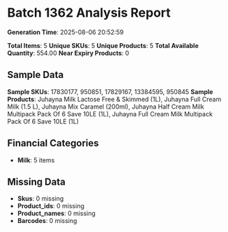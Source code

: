 # Batch 1362 Analysis Report

**Generation Time**: 2025-08-06 20:52:59

**Total Items**: 5
**Unique SKUs**: 5
**Unique Products**: 5
**Total Available Quantity**: 554.00
**Near Expiry Products**: 0

## Sample Data
**Sample SKUs**: 17830177, 950851, 17829167, 13384595, 950845
**Sample Products**: Juhayna Milk Lactose Free & Skimmed (1L), Juhayna Full Cream Milk (1.5 L), Juhayna Mix Caramel (200ml), Juhayna Half Cream Milk Multipack Pack Of 6 Save 10LE (1L), Juhayna Full Cream Milk Multipack Pack Of 6 Save 10LE (1L)

## Financial Categories
- **Milk**: 5 items

## Missing Data
- **Skus**: 0 missing
- **Product_ids**: 0 missing
- **Product_names**: 0 missing
- **Barcodes**: 0 missing

